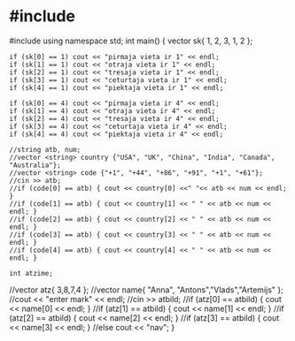 # #include <iostream>
#include <vector>
using namespace std;
int main()
{
	vector <int> sk{ 1, 2, 3, 1, 2 };

	if (sk[0] == 1) cout << "pirmaja vieta ir 1" << endl;
	if (sk[1] == 1) cout << "otraja vieta ir 1" << endl;
	if (sk[2] == 1) cout << "tresaja vieta ir 1" << endl;
	if (sk[3] == 1) cout << "ceturtaja vieta ir 1" << endl;
	if (sk[4] == 1) cout << "piektaja vieta ir 1" << endl;

	if (sk[0] == 4) cout << "pirmaja vieta ir 4" << endl;
	if (sk[1] == 4) cout << "otraja vieta ir 4" << endl;
	if (sk[2] == 4) cout << "tresaja vieta ir 4" << endl;
	if (sk[3] == 4) cout << "ceturtaja vieta ir 4" << endl;
	if (sk[4] == 4) cout << "piektaja vieta ir 4" << endl;

	//string atb, num;
	//vector <string> country {"USA", "UK", "China", "India", "Canada", "Australia"};
	//vector <string> code {"+1", "+44", "+86", "+91", "+1", "+61"};
	//cin >> atb;
	//if (code[0] == atb) { cout << country[0] <<" "<< atb << num << endl; }
	//if (code[1] == atb) { cout << country[1] << " " << atb << num << endl; }
	//if (code[2] == atb) { cout << country[2] << " " << atb << num << endl; }
	//if (code[3] == atb) { cout << country[3] << " " << atb << num << endl; }
	//if (code[4] == atb) { cout << country[4] << " " << atb << num << endl; }

	int atzime;
//vector atz{ 3,8,7,4 };
//vector name{ "Anna", "Antons","Vlads","Artemijs" };
//cout << "enter mark" << endl;
//cin >> atbild;
//if (atz[0] == atbild) { cout << name[0] << endl; }
//if (atz[1] == atbild) { cout << name[1] << endl; }
//if (atz[2] == atbild) { cout << name[2] << endl; }
//if (atz[3] == atbild) { cout << name[3] << endl; }
//else cout << "nav";
}

